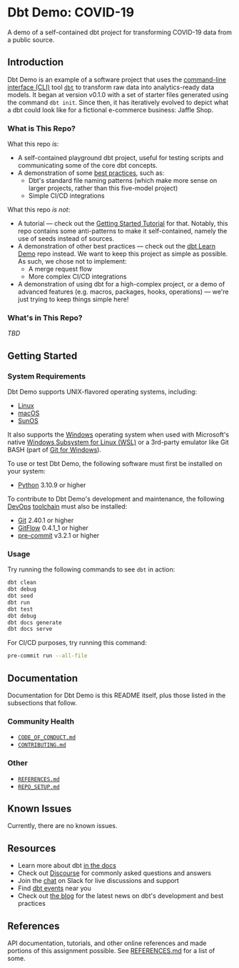 # Dbt Demo: COVID-19

A demo of a self-contained dbt project for transforming COVID-19 data from a
public source.

## Introduction

Dbt Demo is an example of a software project that uses the [command-line
interface (CLI)][CLI] tool [`dbt`][dbt] to transform raw data into analytics-ready data
models. It began at version v0.1.0 with a set of starter files generated using
the command `dbt init`. Since then, it has iteratively evolved to depict what a
dbt could look like for a fictional e-commerce business: Jaffle Shop.

### What is This Repo?

What this repo _is_:

- A self-contained playground dbt project, useful for testing scripts and
  communicating some of the core dbt concepts.
- A demonstration of some [best practices][best practices], such as:
  - Dbt's standard file naming patterns (which make more sense on larger
      projects, rather than this five-model project)
  - Simple CI/CD integrations

What this repo _is not_:

- A tutorial — check out the [Getting Started Tutorial][tutorial] for that. Notably, this
  repo contains some anti-patterns to make it self-contained, namely the use of
  seeds instead of sources.
- A demonstration of other best practices — check out the [dbt Learn Demo][demo] repo
  instead. We want to keep this project as simple as possible. As such, we chose
  not to implement:
  - A merge request flow
  - More complex CI/CD integrations
- A demonstration of using dbt for a high-complex project, or a demo of advanced
  features (e.g. macros, packages, hooks, operations) — we're just trying to keep
  things simple here!

### What's in This Repo?

*TBD*

## Getting Started

### System Requirements

Dbt Demo supports UNIX-flavored operating systems, including:

* [Linux][Linux]
* [macOS][macOS]
* [SunOS][SunOS]

It also supports the [Windows][Windows] operating system when used with
Microsoft's native [Windows Subsystem for Linux (WSL)][WSL] or a 3rd-party emulator
like Git BASH (part of [Git for Windows][Git for Windows]).

To use or test Dbt Demo, the following software must first be installed on your
system:

* [Python][Python] 3.10.9 or higher

To contribute to Dbt Demo's development and maintenance, the following [DevOps][DevOps]
[toolchain][toolchain] must also be installed:

* [Git][Git] 2.40.1 or higher
* [GitFlow][GitFlow] 0.4.1_1 or higher
* [pre-commit][pre-commit] v3.2.1 or higher

### Usage

Try running the following commands to see `dbt` in action:

```bash
dbt clean
dbt debug
dbt seed
dbt run
dbt test
dbt debug
dbt docs generate
dbt docs serve
```

For CI/CD purposes, try running this command:

```bash
pre-commit run --all-file
```

## Documentation

Documentation for Dbt Demo is this README itself, plus those listed in the
subsections that follow.

### Community Health

* [`CODE_OF_CONDUCT.md`](CODE_OF_CONDUCT.md)
* [`CONTRIBUTING.md`](CONTRIBUTING.md)

### Other

* [`REFERENCES.md`](REFERENCES.md)
* [`REPO_SETUP.md`](REPO_SETUP.md)

## Known Issues

Currently, there are no known issues.

## Resources

- Learn more about dbt [in the docs](https://docs.getdbt.com/docs/introduction)
- Check out [Discourse](https://discourse.getdbt.com) for commonly asked questions and answers
- Join the [chat](https://community.getdbt.com) on Slack for live discussions and support
- Find [dbt events](https://events.getdbt.com) near you
- Check out [the blog](https://blog.getdbt.com) for the latest news on dbt's development and best practices

## References

API documentation, tutorials, and other online references and made portions of
this assignment possible. See [REFERENCES.md](REFERENCES.md) for a list of some.

[best practices]: https://docs.getdbt.com/guides/best-practices
[CLI]: https://en.wikipedia.org/wiki/Command-line_interface
[dbt]: https://www.getdbt.com
[demo]: https://github.com/dbt-labs/dbt-learn-demo
[DevOps]: https://en.wikipedia.org/wiki/DevOps
[Git]: https://git-scm.com
[Git for Windows]: https://gitforwindows.org
[GitFlow]: https://github.com/nvie/gitflow
[Linux]: https://www.linuxfoundation.org
[macOS]: https://www.apple.com/macos
[pre-commit]: https://github.com/pre-commit/pre-commit
[Python]: https://www.python.org
[SunOS]: https://en.wikipedia.org/wiki/SunOS
[toolchain]: https://en.wikipedia.org/wiki/Toolchain
[tutorial]: https://docs.getdbt.com/tutorial/setting-up
[Windows]: https://www.microsoft.com/en-us/windows
[WSL]: https://docs.microsoft.com/en-us/windows/wsl/about
